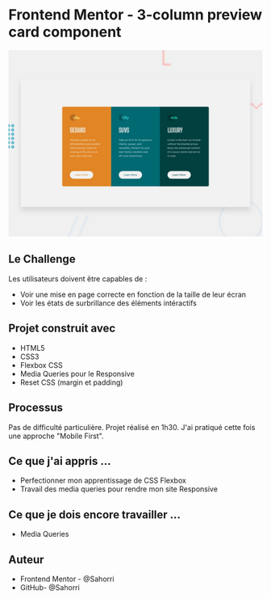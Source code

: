 # Frontend Mentor - 3-column preview card component

![Design preview for the 3-column preview card component coding challenge](./design/desktop-preview.jpg)

## Le Challenge

Les utilisateurs doivent être capables de :
- Voir une mise en page correcte en fonction de la taille de leur écran
- Voir les états de surbrillance des éléments intéractifs

## Projet construit avec

- HTML5
- CSS3
- Flexbox CSS
- Media Queries pour le Responsive
- Reset CSS (margin et padding)

## Processus

Pas de difficulté particulière.
Projet réalisé en 1h30.
J'ai pratiqué cette fois une approche "Mobile First".

## Ce que j'ai appris ...

- Perfectionner mon apprentissage de CSS Flexbox
- Travail des media queries pour rendre mon site Responsive

## Ce que je dois encore travailler ...

- Media Queries

## Auteur

- Frontend Mentor - @Sahorri
- GitHub- @Sahorri
